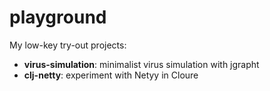 # playground

My low-key try-out projects:

* **virus-simulation**: minimalist virus simulation with jgrapht
* **clj-netty**: experiment with Netyy in Cloure
